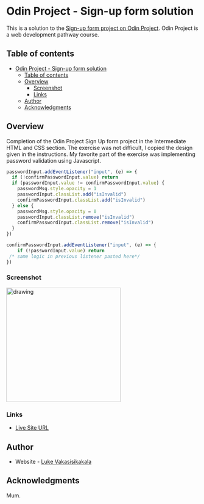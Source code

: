 # Odin Project - Sign-up form solution

This is a solution to the [Sign-up form project on Odin Project](https://www.theodinproject.com/lessons/node-path-intermediate-html-and-css-sign-up-form). Odin Project is a web development pathway course.

## Table of contents

- [Odin Project - Sign-up form solution](#odin-project---sign-up-form-solution)
  - [Table of contents](#table-of-contents)
  - [Overview](#overview)
    - [Screenshot](#screenshot)
    - [Links](#links)
  - [Author](#author)
  - [Acknowledgments](#acknowledgments)

## Overview

Completion of the Odin Project Sign Up form project in the Intermediate HTML and CSS section. The exercise was not difficult, I copied the design given in the instructions. My favorite part of the exercise was implementing password validation using Javascript.

```js
passwordInput.addEventListener("input", (e) => {
  if (!confirmPasswordInput.value) return
  if (passwordInput.value != confirmPasswordInput.value) {
    passwordMsg.style.opacity = 1
    passwordInput.classList.add("isInvalid")
    confirmPasswordInput.classList.add("isInvalid")
  } else {
    passwordMsg.style.opacity = 0
    passwordInput.classList.remove("isInvalid")
    confirmPasswordInput.classList.remove("isInvalid")
  }
})

confirmPasswordInput.addEventListener("input", (e) => {
    if (!passwordInput.value) return
 /* same logic in previous listener pasted here*/
})
```

### Screenshot

<img src="./screenshot.png" alt="drawing" width="300"/>

### Links

- [Live Site URL](https://lrvaka.github.io/odin-sign-up/)

## Author

- Website - [Luke Vakasisikakala](https://lrvaka.com/)

## Acknowledgments

Mum.
